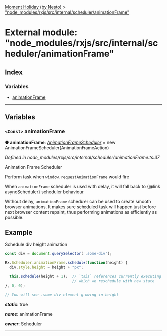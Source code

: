 [Moment Holiday (by Nesto)](../README.md) > ["node_modules/rxjs/src/internal/scheduler/animationFrame"](../modules/_node_modules_rxjs_src_internal_scheduler_animationframe_.md)

# External module: "node_modules/rxjs/src/internal/scheduler/animationFrame"

## Index

### Variables

* [animationFrame](_node_modules_rxjs_src_internal_scheduler_animationframe_.md#animationframe)

---

## Variables

<a id="animationframe"></a>

### `<Const>` animationFrame

**● animationFrame**: *[AnimationFrameScheduler](../classes/_node_modules_rxjs_src_internal_scheduler_animationframescheduler_.animationframescheduler.md)* =  new AnimationFrameScheduler(AnimationFrameAction)

*Defined in node_modules/rxjs/src/internal/scheduler/animationFrame.ts:37*

Animation Frame Scheduler

Perform task when `window.requestAnimationFrame` would fire

When `animationFrame` scheduler is used with delay, it will fall back to {@link asyncScheduler} scheduler behaviour.

Without delay, `animationFrame` scheduler can be used to create smooth browser animations. It makes sure scheduled task will happen just before next browser content repaint, thus performing animations as efficiently as possible.

Example
-------

Schedule div height animation

```javascript
const div = document.querySelector('.some-div');

Rx.Scheduler.animationFrame.schedule(function(height) {
  div.style.height = height + "px";

  this.schedule(height + 1);  // `this` references currently executing Action,
                              // which we reschedule with new state
}, 0, 0);

// You will see .some-div element growing in height
```
*__static__*: true

*__name__*: animationFrame

*__owner__*: Scheduler

___

